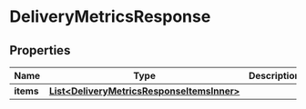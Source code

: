 

# DeliveryMetricsResponse

## Properties

Name | Type | Description | Notes
------------ | ------------- | ------------- | -------------
**items** | [**List&lt;DeliveryMetricsResponseItemsInner&gt;**](DeliveryMetricsResponseItemsInner.md) |  |  [optional]




